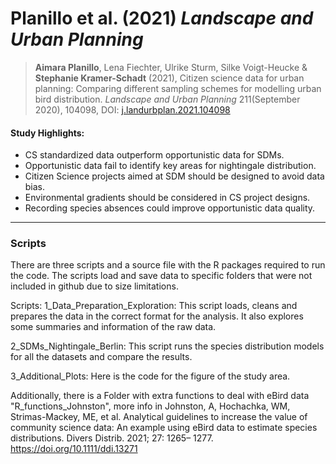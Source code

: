 # Planillo et al. (2021) *Landscape and Urban Planning*

> **Aimara Planillo**, Lena Fiechter, Ulrike Sturm, Silke Voigt-Heucke & **Stephanie Kramer-Schadt** (2021),
Citizen science data for urban planning: Comparing different sampling schemes for modelling urban bird distribution. *Landscape and Urban Planning* 211(September 2020), 104098, DOI: [j.landurbplan.2021.104098](https://doi.org/10.1016/j.landurbplan.2021.104098)

#### Study Highlights:

* CS standardized data outperform opportunistic data for SDMs.
* Opportunistic data fail to identify key areas for nightingale distribution.
* Citizen Science projects aimed at SDM should be designed to avoid data bias.
* Environmental gradients should be considered in CS project designs.
* Recording species absences could improve opportunistic data quality.

---

### Scripts

There are three scripts and a source file with the R packages required to run the code.
The scripts load and save data to specific folders that were not included in github due to size limitations.

Scripts:
1_Data_Preparation_Exploration: This script loads, cleans and prepares the data in the correct format for the analysis. It also explores some summaries and information of the raw data.

2_SDMs_Nightingale_Berlin: This script runs the species distribution models for all the datasets and compare the results.

3_Additional_Plots: Here is the code for the figure of the study area.

Additionally, there is a Folder with extra functions to deal with eBird data "R_functions_Johnston", more info in 
Johnston, A, Hochachka, WM, Strimas-Mackey, ME, et al. Analytical guidelines to increase the value of community science data: An example using eBird data to estimate species distributions. Divers Distrib. 2021; 27: 1265– 1277. https://doi.org/10.1111/ddi.13271 
